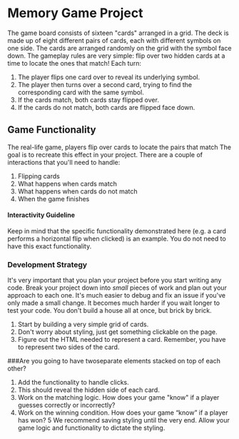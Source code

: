 # Memory Game Project

The game board consists of sixteen "cards" arranged in a grid. The deck is made up of eight different pairs of cards, each with different symbols on one side. The cards are arranged randomly on the grid with the symbol face down. The gameplay rules are very simple: flip over two hidden cards at a time to locate the ones that match!
Each turn:

1. The player flips one card over to reveal its underlying symbol.
2. The player then turns over a second card, trying to find the corresponding card with the same symbol.
3. If the cards match, both cards stay flipped over.
4. If the cards do not match, both cards are flipped face down.

## Game Functionality

The real-life game, players flip over cards to locate the pairs that match The goal is to recreate this effect in your project. There are a couple of interactions that you'll need to handle:
1. Flipping cards
2. What happens when cards match
3. What happens when cards do not match
4. When the game finishes

#### Interactivity Guideline

Keep in mind that the specific functionality demonstrated here (e.g. a card performs a horizontal flip when clicked) is an example. You do not need to have this exact functionality.

### Development Strategy

It's very important that you plan your project before you start writing any code. Break your project down into *small* pieces of work and plan out your approach to each one. It's much easier to debug and fix an issue if you've only made a small change. It becomes much harder if you wait longer to test your code. You don't build a house all at once, but brick by brick.

1. Start by building a very simple grid of cards.
2.  Don't worry about styling, just get something clickable on the page.
3. Figure out the HTML needed to represent a card. Remember, you have to represent two sides of the card.

###Are you going to have twoseparate elements stacked on top of each other?

1. Add the functionality to handle clicks.
2. This should reveal the hidden side of each card.
3. Work on the matching logic. How does your game "know" if a player guesses correctly or incorrectly?
4. Work on the winning condition. How does your game “know” if a player has won?
5 We recommend saving styling until the very end. Allow your game logic and functionality to dictate the styling.
